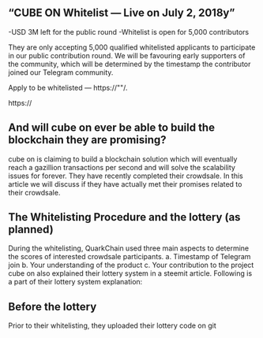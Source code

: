 



“CUBE ON Whitelist — Live on July 2, 2018y”
---

-USD 3M left for the public round
-Whitelist is open for 5,000 contributors

They are only accepting 5,000 qualified whitelisted applicants to participate in our public contribution round. 
We will be favouring early supporters of the community, which will be determined by the timestamp the contributor 
joined our Telegram community.


Apply to be whitelisted — https://""/.

https://



And will cube on ever be able to build the blockchain they are promising?
---
cube on is claiming to build a blockchain solution which will eventually reach a gazillion transactions per second and will solve the scalability issues for forever. They have recently completed their crowdsale. In this article we will discuss if they have actually met their promises related to their crowdsale.

The Whitelisting Procedure and the lottery (as planned)
---
During the whitelisting, QuarkChain used three main aspects to determine the scores of interested crowdsale participants. 
      a. Timestamp of Telegram join 
      b. Your understanding of the product
      c. Your contribution to the project
cube on also explained their lottery system in a steemit article. Following is a part of their lottery system explanation:


Before the lottery
---
Prior to their whitelisting, they uploaded their lottery code on git
